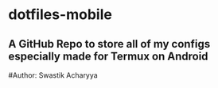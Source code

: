 # dotfiles-mobile

## A GitHub Repo to store all of my configs especially made for Termux on Android

#Author: Swastik Acharyya
